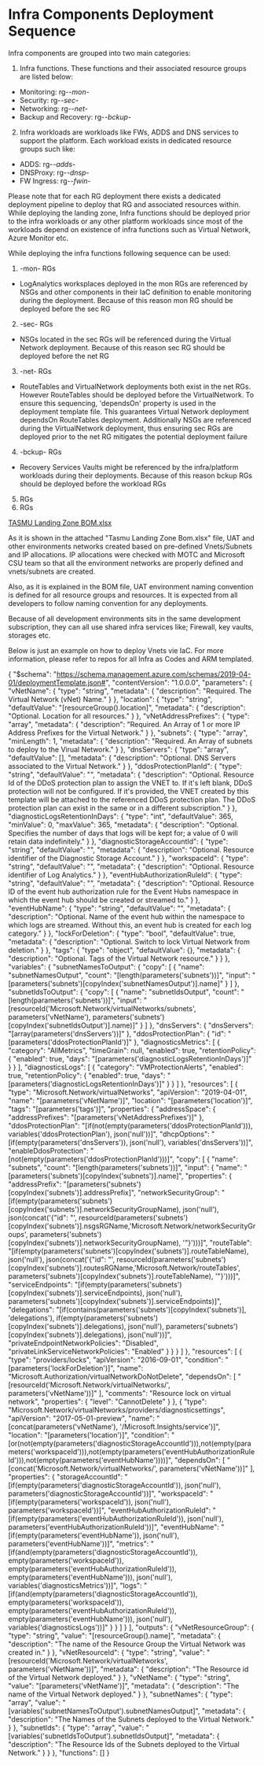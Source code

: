 # Infra Components Deployment Sequence
Infra components are grouped into two main categories:
1. Infra functions. These functions and their associated resource groups are listed below:
* Monitoring: rg-*-mon-*
* Security: rg-*-sec-*
* Networking: rg-*-net-*
* Backup and Recovery: rg-*-bckup-*

2. Infra workloads are workloads like FWs, ADDS and DNS services to support the platform. Each workload exists in dedicated resource groups such like:
* ADDS: rg-*-adds-*
* DNSProxy: rg-*-dnsp-*
* FW Ingress: rg-*-fwin-*

Please note that for each RG deployment there exists a dedicated deployment pipeline to deploy that RG and associated resources within.
While deploying the landing zone, Infra functions should be deployed prior to the infra workloads or any other platform workloads since most of the workloads depend on existence of infra functions such as Virtual Network, Azure Monitor etc.

While deploying the infra functions following sequence can be used:
1. -mon- RGs 
* LogAnalytics worksplaces deployed in the mon RGs are referenced by NSGs and other components in their IaC definition to enable monitoring during the deployment. Because of this reason mon RG should be deployed before the sec RG
2. -sec- RGs
* NSGs located in the sec RGs will be referenced during the Virtual Network deployment. Because of this reason sec RG should be deployed before the net RG
3. -net- RGs
* RouteTables and VirtualNetwork deployments both exist in the net RGs. However RouteTables should be deployed before the VirtualNetwork. To ensure this sequencing, 'dependsOn' property is used in the deployment template file. This guarantees Virtual Network deployment dependsOn RouteTables deployment. Additionally NSGs are referenced during the VirtualNetwork deployment, thus ensuring sec RGs are deployed prior to the net RG mitigates the potential deployment failure
4. -bckup- RGs
* Recovery Services Vaults might be referenced by the infra/platform workloads during their deployments. Because of this reason bckup RGs should be deployed before the workload RGs
5. <infra workload> RGs
6. <platform workload> RGs



[TASMU Landing Zone BOM.xlsx](/.attachments/TASMU%20Landing%20Zone%20BOM-0a24bf9d-e274-40c8-addf-3a93c99166ff.xlsx)

As it is shown in the attached "Tasmu Landing Zone Bom.xlsx" file, UAT and other environments networks created based on pre-defined Vnets/Subnets and IP allocations.
IP allocations were checked with MOTC and Microsoft CSU team so that all the environment networks are properly defined and vnets/subnets are created. 

Also, as it is explained in the BOM file, UAT environment naming convention is defined for all resource groups and resources. It is expected from all developers to follow naming convention for any deployments.

Because of all development environments sits in the same development subscription, they can all use shared infra services like; Firewall, key vaults, storages etc.

Below is just an example on how to deploy Vnets vie IaC. For more information, please refer to repos for all Infra as Codes and ARM templated.

{
    "$schema": "https://schema.management.azure.com/schemas/2019-04-01/deploymentTemplate.json#",
    "contentVersion": "1.0.0.0",
    "parameters": {
        "vNetName": {
            "type": "string",
            "metadata": {
                "description": "Required. The Virtual Network (vNet) Name."
            }
        },
        "location": {
            "type": "string",
            "defaultValue": "[resourceGroup().location]",
            "metadata": {
                "description": "Optional. Location for all resources."
            }
        },
        "vNetAddressPrefixes": {
            "type": "array",
            "metadata": {
                "description": "Required. An Array of 1 or more IP Address Prefixes for the Virtual Network."
            }
        },
        "subnets": {
            "type": "array",
            "minLength": 1,
            "metadata": {
                "description": "Required. An Array of subnets to deploy to the Virual Network."
            }
        },
        "dnsServers": {
            "type": "array",
            "defaultValue": [],
            "metadata": {
                "description": "Optional. DNS Servers associated to the Virtual Network."
            }
        },
        "ddosProtectionPlanId": {
            "type": "string",
            "defaultValue": "",
            "metadata": {
                "description": "Optional. Resource Id of the DDoS protection plan to assign the VNET to. If it's left blank, DDoS protection will not be configured. If it's provided, the VNET created by this template will be attached to the referenced DDoS protection plan. The DDoS protection plan can exist in the same or in a different subscription."
            }
        },
        "diagnosticLogsRetentionInDays": {
            "type": "int",
            "defaultValue": 365,
            "minValue": 0,
            "maxValue": 365,
            "metadata": {
                "description": "Optional. Specifies the number of days that logs will be kept for; a value of 0 will retain data indefinitely."
            }
        },
        "diagnosticStorageAccountId": {
            "type": "string",
            "defaultValue": "",
            "metadata": {
                "description": "Optional. Resource identifier of the Diagnostic Storage Account."
            }
        },
        "workspaceId": {
            "type": "string",
            "defaultValue": "",
            "metadata": {
                "description": "Optional. Resource identifier of Log Analytics."
            }
        },
        "eventHubAuthorizationRuleId": {
            "type": "string",
            "defaultValue": "",
            "metadata": {
                "description": "Optional. Resource ID of the event hub authorization rule for the Event Hubs namespace in which the event hub should be created or streamed to."
            }
        },
        "eventHubName": {
            "type": "string",
            "defaultValue": "",
            "metadata": {
                "description": "Optional. Name of the event hub within the namespace to which logs are streamed. Without this, an event hub is created for each log category."
            }
        },
        "lockForDeletion": {
            "type": "bool",
            "defaultValue": true,
            "metadata": {
                "description": "Optional. Switch to lock Virtual Network from deletion."
            }
        },
        "tags": {
            "type": "object",
            "defaultValue": {},
            "metadata": {
                "description": "Optional. Tags of the Virtual Network resource."
            }
        }
    },
    "variables": {
        "subnetNamesToOutput": {
            "copy": [
                {
                    "name": "subnetNamesOutput",
                    "count": "[length(parameters('subnets'))]",
                    "input": "[parameters('subnets')[copyIndex('subnetNamesOutput')].name]"
                }
            ]
        },
        "subnetIdsToOutput": {
            "copy": [
                {
                    "name": "subnetIdsOutput",
                    "count": "[length(parameters('subnets'))]",
                    "input": "[resourceId('Microsoft.Network/virtualNetworks/subnets', parameters('vNetName'), parameters('subnets')[copyIndex('subnetIdsOutput')].name)]"
                }
            ]
        },
        "dnsServers": {
            "dnsServers": "[array(parameters('dnsServers'))]"
        },
        "ddosProtectionPlan": {
            "id": "[parameters('ddosProtectionPlanId')]"
        },
        "diagnosticsMetrics": [
            {
                "category": "AllMetrics",
                "timeGrain": null,
                "enabled": true,
                "retentionPolicy": {
                    "enabled": true,
                    "days": "[parameters('diagnosticLogsRetentionInDays')]"
                }
            }
        ],
        "diagnosticsLogs": [
            {
                "category": "VMProtectionAlerts",
                "enabled": true,
                "retentionPolicy": {
                    "enabled": true,
                    "days": "[parameters('diagnosticLogsRetentionInDays')]"
                }
            }
        ]
    },
    "resources": [
        {
            "type": "Microsoft.Network/virtualNetworks",
            "apiVersion": "2019-04-01",
            "name": "[parameters('vNetName')]",
            "location": "[parameters('location')]",
            "tags": "[parameters('tags')]",
            "properties": {
                "addressSpace": {
                    "addressPrefixes": "[parameters('vNetAddressPrefixes')]"
                },
                "ddosProtectionPlan": "[if(not(empty(parameters('ddosProtectionPlanId'))), variables('ddosProtectionPlan'), json('null'))]",
                "dhcpOptions": "[if(empty(parameters('dnsServers')), json('null'), variables('dnsServers'))]",
                "enableDdosProtection": "[not(empty(parameters('ddosProtectionPlanId')))]",
                "copy": [
                    {
                        "name": "subnets",
                        "count": "[length(parameters('subnets'))]",
                        "input": {
                            "name": "[parameters('subnets')[copyIndex('subnets')].name]",
                            "properties": {
                                "addressPrefix": "[parameters('subnets')[copyIndex('subnets')].addressPrefix]",
                                "networkSecurityGroup": "[if(empty(parameters('subnets')[copyIndex('subnets')].networkSecurityGroupName), json('null'), json(concat('{\"id\": \"', resourceId(parameters('subnets')[copyIndex('subnets')].nsgsRGName,'Microsoft.Network/networkSecurityGroups', parameters('subnets')[copyIndex('subnets')].networkSecurityGroupName), '\"}')))]",
                                "routeTable": "[if(empty(parameters('subnets')[copyIndex('subnets')].routeTableName), json('null'), json(concat('{\"id\": \"', resourceId(parameters('subnets')[copyIndex('subnets')].routesRGName,'Microsoft.Network/routeTables', parameters('subnets')[copyIndex('subnets')].routeTableName), '\"}')))]",
                                "serviceEndpoints": "[if(empty(parameters('subnets')[copyIndex('subnets')].serviceEndpoints), json('null'), parameters('subnets')[copyIndex('subnets')].serviceEndpoints)]",
                                "delegations": "[if(contains(parameters('subnets')[copyIndex('subnets')], 'delegations'), if(empty(parameters('subnets')[copyIndex('subnets')].delegations), json('null'), parameters('subnets')[copyIndex('subnets')].delegations), json('null'))]",
                                "privateEndpointNetworkPolicies": "Disabled",
                                "privateLinkServiceNetworkPolicies": "Enabled"
                            }
                        }
                    }
                ]
            },
            "resources": [
                {
                    "type": "providers/locks",
                    "apiVersion": "2016-09-01",
                    "condition": "[parameters('lockForDeletion')]",
                    "name": "Microsoft.Authorization/virtualNetworkDoNotDelete",
                    "dependsOn": [
                        "[resourceId('Microsoft.Network/virtualNetworks/', parameters('vNetName'))]"
                    ],
                    "comments": "Resource lock on virtual network",
                    "properties": {
                        "level": "CannotDelete"
                    }
                },
                {
                    "type": "Microsoft.Network/virtualNetworks/providers/diagnosticsettings",
                    "apiVersion": "2017-05-01-preview",
                    "name": "[concat(parameters('vNetName'), '/Microsoft.Insights/service')]",
                    "location": "[parameters('location')]",
                    "condition": "[or(not(empty(parameters('diagnosticStorageAccountId'))),not(empty(parameters('workspaceId'))),not(empty(parameters('eventHubAuthorizationRuleId'))),not(empty(parameters('eventHubName'))))]",
                    "dependsOn": [
                        "[concat('Microsoft.Network/virtualNetworks/', parameters('vNetName'))]"
                    ],
                    "properties": {
                        "storageAccountId": "[if(empty(parameters('diagnosticStorageAccountId')), json('null'), parameters('diagnosticStorageAccountId'))]",
                        "workspaceId": "[if(empty(parameters('workspaceId')), json('null'), parameters('workspaceId'))]",
                        "eventHubAuthorizationRuleId": "[if(empty(parameters('eventHubAuthorizationRuleId')), json('null'), parameters('eventHubAuthorizationRuleId'))]",
                        "eventHubName": "[if(empty(parameters('eventHubName')), json('null'), parameters('eventHubName'))]",
                        "metrics": "[if(and(empty(parameters('diagnosticStorageAccountId')), empty(parameters('workspaceId')), empty(parameters('eventHubAuthorizationRuleId')), empty(parameters('eventHubName'))), json('null'), variables('diagnosticsMetrics'))]",
                        "logs": "[if(and(empty(parameters('diagnosticStorageAccountId')), empty(parameters('workspaceId')), empty(parameters('eventHubAuthorizationRuleId')), empty(parameters('eventHubName'))), json('null'), variables('diagnosticsLogs'))]"
                    }
                }
            ]
        }
    ],
    "outputs": {
        "vNetResourceGroup": {
            "type": "string",
            "value": "[resourceGroup().name]",
            "metadata": {
                "description": "The name of the Resource Group the Virtual Network was created in."
            }
        },
        "vNetResourceId": {
            "type": "string",
            "value": "[resourceId('Microsoft.Network/virtualNetworks', parameters('vNetName'))]",
            "metadata": {
                "description": "The Resource id of the Virtual Network deployed."
            }
        },
        "vNetName": {
            "type": "string",
            "value": "[parameters('vNetName')]",
            "metadata": {
                "description": "The name of the Virtual Network deployed."
            }
        },
        "subnetNames": {
            "type": "array",
            "value": "[variables('subnetNamesToOutput').subnetNamesOutput]",
            "metadata": {
                "description": "The Names of the Subnets deployed to the Virtual Network."
            }
        },
        "subnetIds": {
            "type": "array",
            "value": "[variables('subnetIdsToOutput').subnetIdsOutput]",
            "metadata": {
                "description": "The Resource Ids of the Subnets deployed to the Virtual Network."
            }
        }
    },
    "functions": []
}
